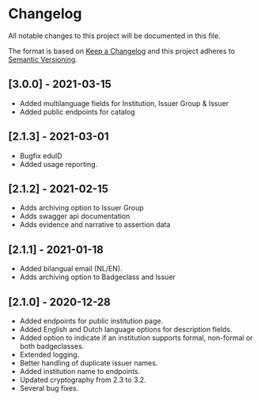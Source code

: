 # Changelog
All notable changes to this project will be documented in this file.

The format is based on [Keep a Changelog](http://keepachangelog.com/en/1.0.0/)
and this project adheres to [Semantic Versioning](http://semver.org/spec/v2.0.0.html).

## [3.0.0] - 2021-03-15
- Added multilanguage fields for Institution, Issuer Group & Issuer
- Added public endpoints for catalog

## [2.1.3] - 2021-03-01
- Bugfix eduID
- Added usage reporting.

## [2.1.2] - 2021-02-15
- Adds archiving option to Issuer Group
- Adds swagger api documentation
- Adds evidence and narrative to assertion data

## [2.1.1] - 2021-01-18
 - Added bilangual email (NL/EN).
 - Adds archiving option to Badgeclass and Issuer

## [2.1.0] - 2020-12-28
 - Added endpoints for public institution page.
 - Added English and Dutch language options for description fields.
 - Added option to indicate if an institution supports formal, non-formal or both badgeclasses.
 - Extended logging.
 - Better handling of duplicate issuer names.
 - Added institution name to endpoints.
 - Updated cryptography from 2.3 to 3.2.
 - Several bug fixes.
